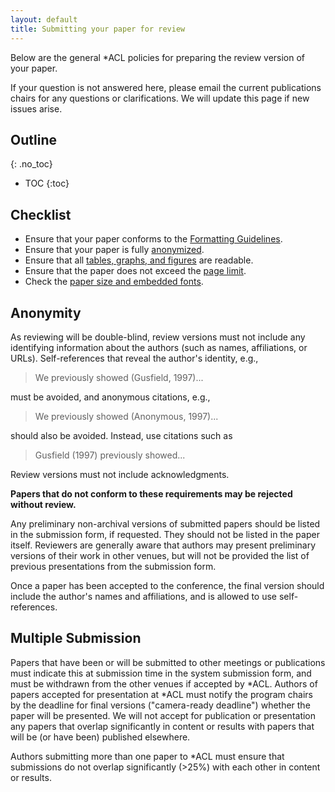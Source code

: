 ```yaml
---
layout: default
title: Submitting your paper for review
---
```


Below are the general *ACL policies for preparing the review version of your paper.

If your question is not answered here, please email the current publications chairs for any questions or clarifications.
We will update this page if new issues arise.

## Outline
{: .no_toc}

- TOC
{:toc}

## Checklist

- Ensure that your paper conforms to the [Formatting Guidelines](formatting.html).
- Ensure that your paper is fully [anonymized](#anonymity).
- Ensure that all [tables, graphs, and figures](formatting.html#figures-and-tables) are readable.
- Ensure that the paper does not exceed the [page limit](formatting.html#paper-length).
- Check the [paper size and embedded fonts](formatting.html#file-format).

## Anonymity

As reviewing will be double-blind, review versions must not include any identifying information about the authors (such as names, affiliations, or URLs).
Self-references that reveal the author's identity, e.g.,

> We previously showed (Gusfield, 1997)...

must be avoided, and anonymous citations, e.g.,

> We previously showed (Anonymous, 1997)...

should also be avoided. Instead, use citations such as

> Gusfield (1997) previously showed...

Review versions must not include acknowledgments.

**Papers that do not conform to these requirements may be rejected without review.**

Any preliminary non-archival versions of submitted papers should be listed in the submission form, if requested.
They should not be listed in the paper itself.
Reviewers are generally aware that authors may present preliminary versions of their work in other venues, but will not be provided the list of previous presentations from the submission form.

Once a paper has been accepted to the conference, the final version should include the author's names and affiliations, and is allowed to use self-references.

## Multiple Submission

Papers that have been or will be submitted to other meetings or publications must indicate this at submission time in the system submission form, and must be withdrawn from the other venues if accepted by *ACL.
Authors of papers accepted for presentation at *ACL must notify the program chairs by the deadline for final versions ("camera-ready deadline") whether the paper will be presented.
We will not accept for publication or presentation any papers that overlap significantly in content or results with papers that will be (or have been) published elsewhere.

Authors submitting more than one paper to *ACL must ensure that submissions do not overlap significantly (>25%) with each other in content or results.
